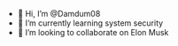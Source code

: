 - 👋 Hi, I’m @Damdum08
- 🌱 I’m currently learning system security
- 💞️ I’m looking to collaborate on Elon Musk
